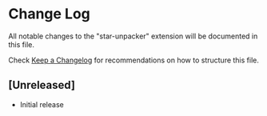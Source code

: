 # Change Log

All notable changes to the "star-unpacker" extension will be documented in this file.

Check [Keep a Changelog](http://keepachangelog.com/) for recommendations on how to structure this file.

## [Unreleased]

- Initial release